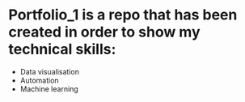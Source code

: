 # Portfolio_1 is a repo that has been created in order to show my technical skills:
- Data visualisation
- Automation
-  Machine learning

